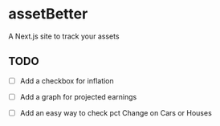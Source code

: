 # assetBetter
A Next.js site to track your assets

## TODO
- [ ] Add a checkbox for inflation
- [ ] Add a graph for projected earnings
- [ ] Add an easy way to check pct Change on Cars or Houses

